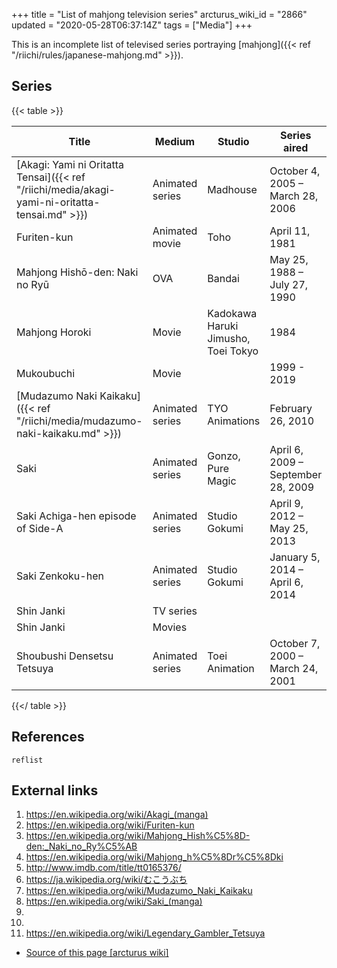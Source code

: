 +++
title = "List of mahjong television series"
arcturus_wiki_id = "2866"
updated = "2020-05-28T06:37:14Z"
tags = ["Media"]
+++

This is an incomplete list of televised series portraying
[mahjong]({{< ref "/riichi/rules/japanese-mahjong.md" >}}).

## Series

{{< table >}}

| Title                                                                                          | Medium          | Studio                              | Series aired                       | Episode count | Ref        |
| ---------------------------------------------------------------------------------------------- | --------------- | ----------------------------------- | ---------------------------------- | ------------- | ---------- |
| [Akagi: Yami ni Oritatta Tensai]({{< ref "/riichi/media/akagi-yami-ni-oritatta-tensai.md" >}}) | Animated series | Madhouse                            | October 4, 2005 – March 28, 2006   | 26            | \[1\]      |
| Furiten-kun                                                                                    | Animated movie  | Toho                                | April 11, 1981                     | 1             | \[2\]      |
| Mahjong Hishō-den: Naki no Ryū                                                                 | OVA             | Bandai                              | May 25, 1988 – July 27, 1990       | 3             | \[3\]      |
| Mahjong Horoki                                                                                 | Movie           | Kadokawa Haruki Jimusho, Toei Tokyo | 1984                               | 1             | \[4\]\[5\] |
| Mukoubuchi                                                                                     | Movie           |                                     | 1999 - 2019                        | 16            | \[6\]      |
| [Mudazumo Naki Kaikaku]({{< ref "/riichi/media/mudazumo-naki-kaikaku.md" >}})                  | Animated series | TYO Animations                      | February 26, 2010                  | 3             | \[7\]      |
| Saki                                                                                           | Animated series | Gonzo, Pure Magic                   | April 6, 2009 – September 28, 2009 | 25            | \[8\]      |
| Saki Achiga-hen episode of Side-A                                                              | Animated series | Studio Gokumi                       | April 9, 2012 – May 25, 2013       | 16            | \[9\]      |
| Saki Zenkoku-hen                                                                               | Animated series | Studio Gokumi                       | January 5, 2014 – April 6, 2014    | 13            | \[10\]     |
| Shin Janki                                                                                     | TV series       |                                     |                                    |               |            |
| Shin Janki                                                                                     | Movies          |                                     |                                    |               |            |
| Shoubushi Densetsu Tetsuya                                                                     | Animated series | Toei Animation                      | October 7, 2000 – March 24, 2001   | 20            | \[11\]     |

{{</ table >}}

## References

`reflist`

## External links

1.  <https://en.wikipedia.org/wiki/Akagi_(manga)>
2.  <https://en.wikipedia.org/wiki/Furiten-kun>
3.  <https://en.wikipedia.org/wiki/Mahjong_Hish%C5%8D-den:_Naki_no_Ry%C5%AB>
4.  <https://en.wikipedia.org/wiki/Mahjong_h%C5%8Dr%C5%8Dki>
5.  <http://www.imdb.com/title/tt0165376/>
6.  <https://ja.wikipedia.org/wiki/むこうぶち>
7.  <https://en.wikipedia.org/wiki/Mudazumo_Naki_Kaikaku>
8.  <https://en.wikipedia.org/wiki/Saki_(manga)>
9.
10.
11. <https://en.wikipedia.org/wiki/Legendary_Gambler_Tetsuya>

- [Source of this page [arcturus wiki]](http://arcturus.su/wiki/List_of_mahjong_television_series)
